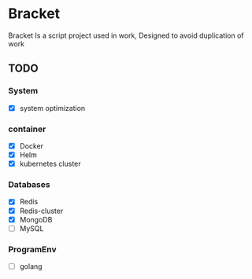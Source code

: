 # Bracket

Bracket Is a script project used in work,
Designed to avoid duplication of work

## TODO

### System

- [x] system optimization

### container

- [x] Docker
- [x] Helm
- [x] kubernetes cluster

### Databases

- [x] Redis
- [x] Redis-cluster
- [x] MongoDB
- [ ] MySQL

### ProgramEnv

- [ ] golang
